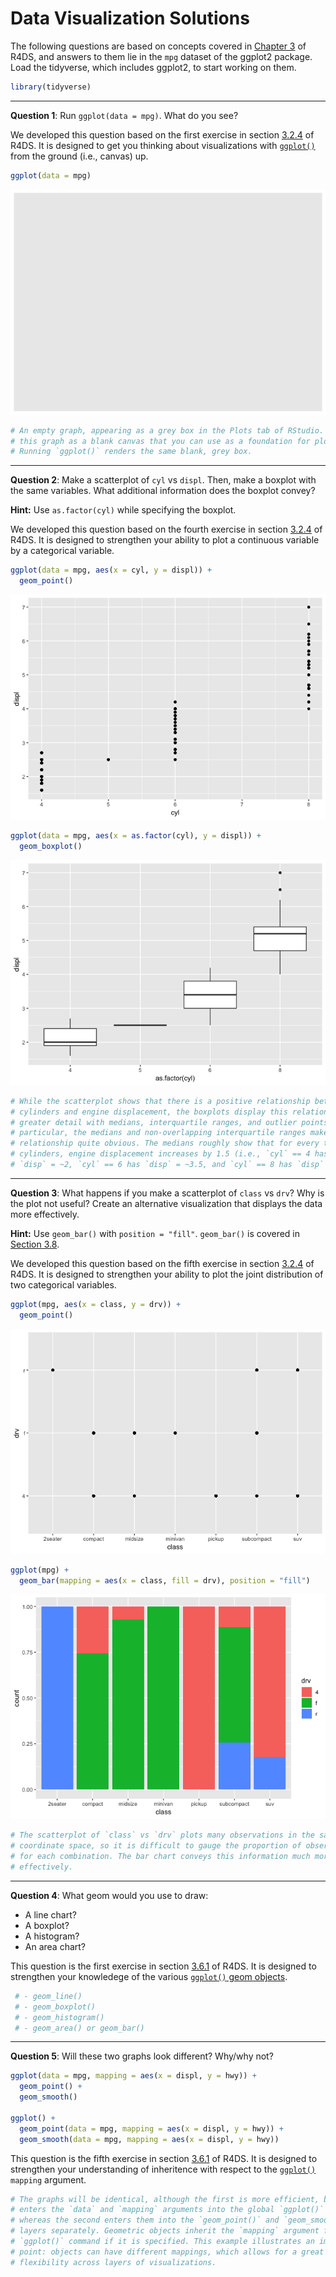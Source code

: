 Data Visualization Solutions
================

The following questions are based on concepts covered in [Chapter 3](http://r4ds.had.co.nz/data-visualisation.html) of R4DS, and answers to them lie in the `mpg` dataset of the ggplot2 package. Load the tidyverse, which includes ggplot2, to start working on them.

``` r
library(tidyverse)
```

------------------------------------------------------------------------

**Question 1**: Run `ggplot(data = mpg)`. What do you see?

We developed this question based on the first exercise in section [3.2.4](http://r4ds.had.co.nz/data-visualisation.html#exercises) of R4DS. It is designed to get you thinking about visualizations with [`ggplot()`](http://r4ds.had.co.nz/data-visualisation.html#creating-a-ggplot) from the ground (i.e., canvas) up.

``` r
ggplot(data = mpg)
```

![](02-data-visualization-solutions_files/figure-markdown_github/unnamed-chunk-1-1.png)

``` r
# An empty graph, appearing as a grey box in the Plots tab of RStudio. Think of
# this graph as a blank canvas that you can use as a foundation for plots.
# Running `ggplot()` renders the same blank, grey box.
```

------------------------------------------------------------------------

**Question 2**: Make a scatterplot of `cyl` vs `displ`. Then, make a boxplot with the same variables. What additional information does the boxplot convey?

**Hint:** Use `as.factor(cyl)` while specifying the boxplot.

We developed this question based on the fourth exercise in section [3.2.4](http://r4ds.had.co.nz/data-visualisation.html#exercises) of R4DS. It is designed to strengthen your ability to plot a continuous variable by a categorical variable.

``` r
ggplot(data = mpg, aes(x = cyl, y = displ)) + 
  geom_point()
```

![](02-data-visualization-solutions_files/figure-markdown_github/unnamed-chunk-2-1.png)

``` r
ggplot(data = mpg, aes(x = as.factor(cyl), y = displ)) + 
  geom_boxplot()
```

![](02-data-visualization-solutions_files/figure-markdown_github/unnamed-chunk-2-2.png)

``` r
# While the scatterplot shows that there is a positive relationship between
# cylinders and engine displacement, the boxplots display this relationship in
# greater detail with medians, interquartile ranges, and outlier points. In
# particular, the medians and non-overlapping interquartile ranges make the
# relationship quite obvious. The medians roughly show that for every two
# cylinders, engine displacement increases by 1.5 (i.e., `cyl` == 4 has 
# `disp` = ~2, `cyl` == 6 has `disp` = ~3.5, and `cyl` == 8 has `disp` = ~5).
```

------------------------------------------------------------------------

**Question 3**: What happens if you make a scatterplot of `class` vs `drv`? Why is the plot not useful? Create an alternative visualization that displays the data more effectively.

**Hint:** Use `geom_bar()` with `position = "fill"`. `geom_bar()` is covered in [Section 3.8](http://r4ds.had.co.nz/data-visualisation.html#position-adjustments).

We developed this question based on the fifth exercise in section [3.2.4](http://r4ds.had.co.nz/data-visualisation.html#exercises) of R4DS. It is designed to strengthen your ability to plot the joint distribution of two categorical variables.

``` r
ggplot(mpg, aes(x = class, y = drv)) +
  geom_point()
```

![](02-data-visualization-solutions_files/figure-markdown_github/unnamed-chunk-3-1.png)

``` r
ggplot(mpg) +
  geom_bar(mapping = aes(x = class, fill = drv), position = "fill")
```

![](02-data-visualization-solutions_files/figure-markdown_github/unnamed-chunk-3-2.png)

``` r
# The scatterplot of `class` vs `drv` plots many observations in the same (x, y)
# coordinate space, so it is difficult to gauge the proportion of observations
# for each combination. The bar chart conveys this information much more
# effectively.
```

------------------------------------------------------------------------

**Question 4**: What geom would you use to draw:

-   A line chart?
-   A boxplot?
-   A histogram?
-   An area chart?

This question is the first exercise in section [3.6.1](http://r4ds.had.co.nz/data-visualisation.html#exercises-3) of R4DS. It is designed to strengthen your knowledege of the various [`ggplot()` geom objects](http://r4ds.had.co.nz/data-visualisation.html#geometric-objects).

``` r
 # - geom_line()
 # - geom_boxplot()
 # - geom_histogram()
 # - geom_area() or geom_bar()
```

------------------------------------------------------------------------

**Question 5**: Will these two graphs look different? Why/why not?

``` r
ggplot(data = mpg, mapping = aes(x = displ, y = hwy)) + 
  geom_point() + 
  geom_smooth()

ggplot() + 
  geom_point(data = mpg, mapping = aes(x = displ, y = hwy)) + 
  geom_smooth(data = mpg, mapping = aes(x = displ, y = hwy))
```

This question is the fifth exercise in section [3.6.1](http://r4ds.had.co.nz/data-visualisation.html#exercises-3) of R4DS. It is designed to strengthen your understanding of inheritence with respect to the [`ggplot()`](http://r4ds.had.co.nz/data-visualisation.html#creating-a-ggplot) `mapping` argument.

``` r
# The graphs will be identical, although the first is more efficient, because it
# enters the `data` and `mapping` arguments into the global `ggplot()` function,
# whereas the second enters them into the `geom_point()` and `geom_smooth()`
# layers separately. Geometric objects inherit the `mapping` argument from the
# `ggplot()` command if it is specified. This example illustrates an important
# point: objects can have different mappings, which allows for a great deal of
# flexibility across layers of visualizations.
```
